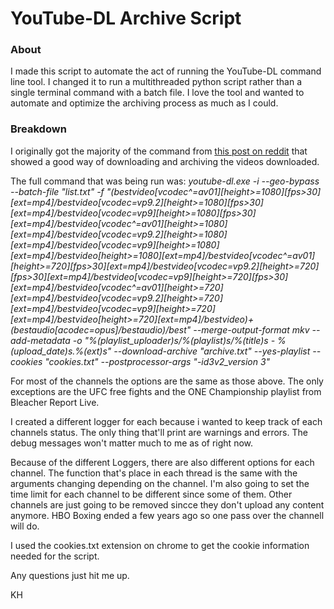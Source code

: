 # YouTube-DL Archive Script

### About
I made this script to automate the act of running the YouTube-DL command line tool. I changed it to run a multithreaded python script rather than a single terminal command with a batch file. I love the tool and wanted to automate and optimize the archiving process as much as I could.

### Breakdown
I originally got the majority of the command from [this post on reddit](https://www.reddit.com/r/DataHoarder/comments/c6fh4x/after_hoarding_over_50k_youtube_videos_here_is/) that showed a good way of downloading and archiving the videos downloaded. 

The full command that was being run was:
*youtube-dl.exe -i --geo-bypass --batch-file "list.txt" -f "(bestvideo[vcodec^=av01][height>=1080][fps>30][ext=mp4]/bestvideo[vcodec=vp9.2][height>=1080][fps>30][ext=mp4]/bestvideo[vcodec=vp9][height>=1080][fps>30][ext=mp4]/bestvideo[vcodec^=av01][height>=1080][ext=mp4]/bestvideo[vcodec=vp9.2][height>=1080][ext=mp4]/bestvideo[vcodec=vp9][height>=1080][ext=mp4]/bestvideo[height>=1080][ext=mp4]/bestvideo[vcodec^=av01][height>=720][fps>30][ext=mp4]/bestvideo[vcodec=vp9.2][height>=720][fps>30][ext=mp4]/bestvideo[vcodec=vp9][height>=720][fps>30][ext=mp4]/bestvideo[vcodec^=av01][height>=720][ext=mp4]/bestvideo[vcodec=vp9.2][height>=720][ext=mp4]/bestvideo[vcodec=vp9][height>=720][ext=mp4]/bestvideo[height>=720][ext=mp4]/bestvideo)+(bestaudio[acodec=opus]/bestaudio)/best" --merge-output-format mkv --add-metadata -o "%(playlist_uploader)s/%(playlist)s/%(title)s - %(upload_date)s.%(ext)s" --download-archive "archive.txt" --yes-playlist --cookies "cookies.txt" --postprocessor-args "-id3v2_version 3"*

For most of the channels the options are the same as those above. The only exceptions are the UFC free fights and the ONE Championship playlist from Bleacher Report Live.

I created a different logger for each because i wanted to keep track of each channels status. The only thing that'll print are warnings and errors. The debug messages won't matter much to me as of right now.

Because of the different Loggers, there are also different options for each channel. The function that's place in each thread is the same with the arguments changing depending on the channel. I'm also going to set the time limit for each channel to be different since some of them. Other channels are just going to be removed sincce they don't upload any content anymore. HBO Boxing ended a few years ago so one pass over the channell will do.

I used the cookies.txt extension on chrome to get the cookie information needed for the script.

Any questions just hit me up.

KH
